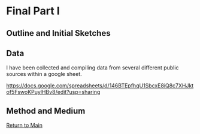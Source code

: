 # Final Part I
## Outline and Initial Sketches

## Data

I have been collected and compiling data from several different public sources within a google sheet.

https://docs.google.com/spreadsheets/d/146BTEpfhqU1SbcxE8iQ8c7XHJktof5FswoKPuylHBv8/edit?usp=sharing

## Method and Medium

[Return to Main](/README.md)
